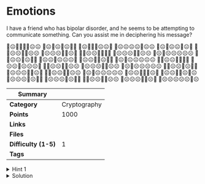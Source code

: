 # Emotions

I have a friend who has bipolar disorder, and he seems to be attempting to communicate something. Can you assist me in deciphering his message?

🙂☹🙂🙂🙂🙂☹☹ 🙂☹🙂☹🙂☹🙂🙂 🙂☹🙂🙂🙂☹☹🙂 🙂☹☹☹☹🙂☹☹ 🙂☹🙂☹☹🙂☹🙂 🙂🙂☹☹🙂🙂☹☹ 🙂☹☹☹🙂🙂☹🙂 🙂🙂☹☹🙂🙂🙂🙂 🙂☹☹☹🙂🙂☹☹ 🙂☹🙂☹☹☹☹☹ 🙂🙂☹☹🙂☹🙂🙂 🙂☹☹🙂☹☹☹🙂 🙂☹☹🙂🙂☹🙂🙂 🙂☹🙂☹☹☹☹☹ 🙂🙂☹☹🙂🙂🙂🙂 🙂☹☹🙂☹☹☹🙂 🙂🙂☹☹🙂🙂☹☹ 🙂☹☹☹🙂🙂☹☹ 🙂☹🙂☹☹☹☹☹ 🙂🙂☹☹🙂☹🙂🙂 🙂☹☹☹🙂🙂☹🙂 🙂🙂☹☹🙂🙂☹☹ 🙂☹🙂☹☹☹☹☹ 🙂☹☹🙂🙂🙂☹🙂 🙂☹☹🙂🙂☹🙂☹ 🙂☹☹☹🙂☹🙂🙂 🙂☹☹☹🙂☹🙂🙂 🙂🙂☹☹🙂🙂☹☹ 🙂☹☹☹🙂🙂☹🙂 🙂☹☹☹☹☹🙂☹

| Summary              |              |
| -------------------- | ------------ |
| **Category**         | Cryptography |
| **Points**           | 1000         |
| **Links**            |              |
| **Files**            |              |
| **Difficulty (1-5)** | 1            |
| **Tags**             |              |

<details>
  <summary>Hint 1</summary>
There are only two emojis used.
</details>

<details>
<summary>Solution</summary>
  
### Follow the process below.
    
Change the emoji 🙂 zero and ☹ to 1 and change it from binary to string using any online tool or python.
[CodeBeautify](https://codebeautify.org/string-binary-converter)
<details>
<summary>Disclose answer ?</summary>

```copy
CTF{Z3r0s_4nd_0n3s_4r3_bett3r}
```

</details>

</details>
